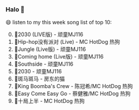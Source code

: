 

### Halo 👋

😄 listen to my this week song list of top 10:

0. 🌈2030 (LIVE版) - 顽童MJ116
1. 🌈Hip-hop没有派对 (Live) - MC HotDog 热狗
2. 🌈Jungle (Live版) - 顽童MJ116
3. 🌈Coming home (Live版) - 顽童MJ116
4. 🌈Southside - 顽童MJ116
5. 🌈2030 - 顽童MJ116
6. 🌈斑马斑马 - 房东的猫
7. 🌈King Boomba's Crew - 陈冠希/MC HotDog 热狗
8. 🌈Easy Come Easy Go - 蔡健雅/MC HotDog 热狗
9. 🌈十局上半 - MC HotDog 热狗

